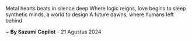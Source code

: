 Metal hearts beats in silence deep
Where logic reigns, love begins to sleep
 synthetic minds, a world to design
A future dawns, where humans left behind

~ <b>By Sazumi Copilot</b> - 21 Agustus 2024